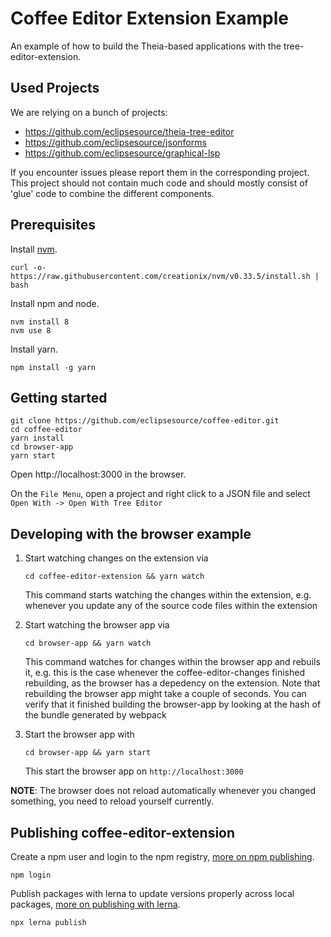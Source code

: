 # Coffee Editor Extension Example
An example of how to build the Theia-based applications with the tree-editor-extension.

## Used Projects
We are relying on a bunch of projects:
* https://github.com/eclipsesource/theia-tree-editor
* https://github.com/eclipsesource/jsonforms
* https://github.com/eclipsesource/graphical-lsp

If you encounter issues please report them in the corresponding project.
This project should not contain much code and should mostly consist of 'glue' code to combine the different components.

## Prerequisites

Install [nvm](https://github.com/creationix/nvm#install-script).

    curl -o- https://raw.githubusercontent.com/creationix/nvm/v0.33.5/install.sh | bash

Install npm and node.

    nvm install 8
    nvm use 8

Install yarn.

    npm install -g yarn

## Getting started

    git clone https://github.com/eclipsesource/coffee-editor.git
    cd coffee-editor
    yarn install
    cd browser-app
    yarn start

Open http://localhost:3000 in the browser.

On the `File Menu`, open a project and right click to a JSON file and select `Open With -> Open With Tree Editor`

## Developing with the browser example


1. Start watching changes on the extension via 
   ```
   cd coffee-editor-extension && yarn watch
   ```

   This command starts watching the changes within the extension, e.g. whenever you update any 
   of the source code files within the extension

2. Start watching the browser app via 
   ```
   cd browser-app && yarn watch
   ```

   This command watches for changes within the browser app and rebuils it, e.g. this is the 
   case whenever the coffee-editor-changes finished rebuilding, as the browser has a depedency
   on the extension. Note that rebuilding the browser app might take a couple of seconds. You can
   verify that it finished building the browser-app by looking at the hash of the bundle generated by 
   webpack

3. Start the browser app with 
   ```
   cd browser-app && yarn start
   ```

   This start the browser app on `http://localhost:3000`

**NOTE**: The browser does not reload automatically whenever you changed something, you need to reload yourself currently.


## Publishing coffee-editor-extension

Create a npm user and login to the npm registry, [more on npm publishing](https://docs.npmjs.com/getting-started/publishing-npm-packages).

    npm login

Publish packages with lerna to update versions properly across local packages, [more on publishing with lerna](https://github.com/lerna/lerna#publish).

    npx lerna publish
